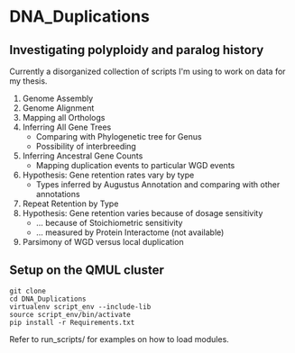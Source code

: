 # DNA_Duplications
## Investigating polyploidy and paralog history

Currently a disorganized collection of scripts I'm using to work on data for my thesis.  

1. Genome Assembly
2. Genome Alignment
3. Mapping all Orthologs
4. Inferring All Gene Trees
    - Comparing with Phylogenetic tree for Genus
    - Possibility of interbreeding
5. Inferring Ancestral Gene Counts
    - Mapping duplication events to particular WGD events
6. Hypothesis: Gene retention rates vary by type
    - Types inferred by Augustus Annotation and comparing with other annotations
7. Repeat Retention by Type
8. Hypothesis: Gene retention varies because of dosage sensitivity
    - … because of Stoichiometric sensitivity
    - … measured by Protein Interactome (not available)
9. Parsimony of WGD versus local duplication


## Setup on the QMUL cluster

```
git clone 
cd DNA_Duplications
virtualenv script_env --include-lib
source script_env/bin/activate
pip install -r Requirements.txt
```
Refer to run_scripts/ for examples on how to load modules.
